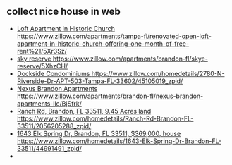 ---
---
collect nice house in web
-------------------------
- [Loft Apartment in Historic Church ](https://www.zillow.com/apartments/tampa-fl/renovated-open-loft-apartment-in-historic-church-offering-one-month-of-free-rent%21/5Xr3Sz/)https://www.zillow.com/apartments/tampa-fl/renovated-open-loft-apartment-in-historic-church-offering-one-month-of-free-rent%21/5Xr3Sz/
- [sky reserve ](https://www.zillow.com/apartments/brandon-fl/skye-reserve/5XhzCH/)https://www.zillow.com/apartments/brandon-fl/skye-reserve/5XhzCH/
- [Dockside Condominiums ](https://www.zillow.com/homedetails/2780-N-Riverside-Dr-APT-503-Tampa-FL-33602/45105019_zpid/)https://www.zillow.com/homedetails/2780-N-Riverside-Dr-APT-503-Tampa-FL-33602/45105019_zpid/
- [Nexus Brandon Apartments ](https://www.zillow.com/apartments/brandon-fl/nexus-brandon-apartments-llc/BjSfrk/)https://www.zillow.com/apartments/brandon-fl/nexus-brandon-apartments-llc/BjSfrk/
- [Ranch Rd, Brandon, FL 33511, 9.45 Acres land ](https://www.zillow.com/homedetails/Ranch-Rd-Brandon-FL-33511/2056205288_zpid/)https://www.zillow.com/homedetails/Ranch-Rd-Brandon-FL-33511/2056205288_zpid/
- [1643 Elk Spring Dr, Brandon, FL 33511, $369,000, house ](https://www.zillow.com/homedetails/1643-Elk-Spring-Dr-Brandon-FL-33511/44991491_zpid/)https://www.zillow.com/homedetails/1643-Elk-Spring-Dr-Brandon-FL-33511/44991491_zpid/
- 

